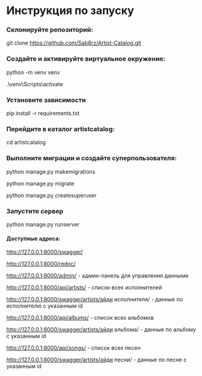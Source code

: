 # Инструкция по запуску

### Склонируйте репозиторий:
git clone https://github.com/Sab8rz/Artist-Catalog.git

### Создайте и активируйте виртуальное окружение:
python -m venv venv

.\venv\Scripts\activate

### Установите зависимости
pip install -r requirements.txt

### Перейдите в каталог artistcatalog:
cd artistcatalog

### Выполните миграции и создайте суперпользователя:
python manage.py makemigrations

python manage.py migrate

python manage.py createsuperuser

### Запустите сервер
python manage.py runserver

#### Доступные адреса:
http://127.0.0.1:8000/swagger/

http://127.0.0.1:8000/redoc/

http://127.0.0.1:8000/admin/ - админ-панель для управления данными

http://127.0.0.1:8000/api/artists/ - список всех исполнителей

http://127.0.0.1:8000/swagger/artists/айди исполнителя/ - данные по исполнителю с указанным id

http://127.0.0.1:8000/api/albums/ - список всех альбомов

http://127.0.0.1:8000/swagger/artists/айди альбома/ - данные по альбому с указанным id

http://127.0.0.1:8000/api/songs/ - список всех песен

http://127.0.0.1:8000/swagger/artists/айди песни/ - данные по песне с указанным id
